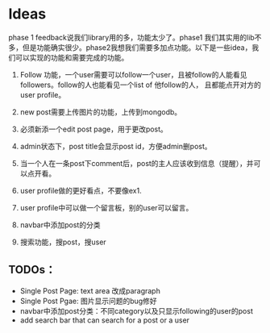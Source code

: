 # Ideas

phase 1 feedback说我们library用的多，功能太少了。phase1 我们其实用的lib不多，但是功能确实很少。phase2我想我们需要多加点功能。以下是一些idea，我们可以实现的功能和需要完成的功能。

1. Follow 功能，一个user需要可以follow一个user，且被follow的人能看见followers。follow的人也能看见一个list of 他follow的人， 且都能点开对方的user profile。

2. new post需要上传图片的功能，上传到mongodb。

3. 必须新添一个edit post page，用于更改post。

4. admin状态下，post title会显示post id，方便admin删post。

5. 当一个人在一条post下comment后，post的主人应该收到信息（提醒），并可以点开看。

6. user profile做的更好看点，不要像ex1.

7. user profile中可以做一个留言板，别的user可以留言。

8. navbar中添加post的分类

9. 搜索功能，搜post，搜user

   



## TODOs：

- Single Post Page: text area 改成paragraph
- Single Post Pgae: 图片显示问题的bug修好
- navbar中添加post分类：不同category以及只显示following的user的post
- add search bar that can search for a post or a user

